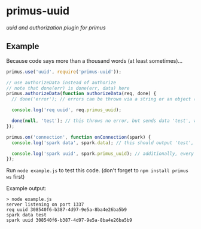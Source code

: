 # primus-uuid
_uuid and authorization plugin for primus_

## Example
Because code says more than a thousand words (at least sometimes)...

```javascript
primus.use('uuid', require('primus-uuid'));

// use authorizeData instead of authorize
// note that done(err) is done(err, data) here
primus.authorizeData(function authorizeData(req, done) {
  // done('error'); // errors can be thrown via a string or an object (just like in primus.authorize)

  console.log('req uuid', req.primus_uuid);

  done(null, 'test'); // this throws no error, but sends data 'test', which will be stored in the spark later
});

primus.on('connection', function onConnection(spark) {
  console.log('spark data', spark.data); // this should output 'test', the data we entered during authorization

  console.log('spark uuid', spark.primus_uuid); // additionally, every spark has a uuid now, that equals req.uuid in authorizationData (or req.query.uuid if you want to use vanilla primus authorization)
});
```

Run `node example.js` to test this code. (don't forget to `npm install primus ws` first)

Example output:
```
> node example.js
server listening on port 1337
req uuid 308540f6-b387-4d97-9e5a-8ba4e26ba5b9
spark data test
spark uuid 308540f6-b387-4d97-9e5a-8ba4e26ba5b9
```